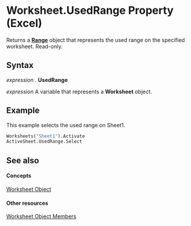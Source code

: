 
# Worksheet.UsedRange Property (Excel)

Returns a  **[Range](b8207778-0dcc-4570-1234-f130532cc8cd.md)** object that represents the used range on the specified worksheet. Read-only.


## Syntax

 _expression_ . **UsedRange**

 _expression_ A variable that represents a **Worksheet** object.


## Example

This example selects the used range on Sheet1.


```vb
Worksheets("Sheet1").Activate 
ActiveSheet.UsedRange.Select
```


## See also


#### Concepts


[Worksheet Object](182b705e-854a-81cc-a4b0-59b942de55ae.md)
#### Other resources


[Worksheet Object Members](f8c1afea-1a1c-f5e4-37e3-52c434c8c157.md)
